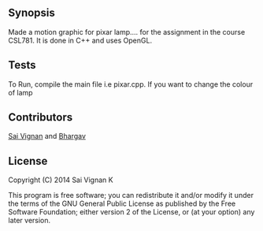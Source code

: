 
## Synopsis

Made a motion graphic for pixar lamp.... for the assignment in the course CSL781.
It is done in C++ and uses OpenGL.

## Tests

To Run, compile the main file i.e pixar.cpp.
If you want to change the colour of lamp 
## Contributors

[Sai Vignan](http://www.cse.iitd.ac.in/~cs5120289) and [Bhargav](http://www.cse.iitd.ac.in/~cs5120301)

## License

Copyright (C) 2014  Sai Vignan K

This program is free software; you can redistribute it and/or modify it under the terms of the GNU General Public License as published by the Free Software Foundation; either version 2 of the License, or (at your option) any later version.
